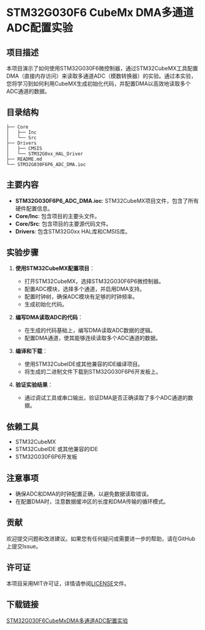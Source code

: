 # STM32G030F6 CubeMx DMA多通道ADC配置实验

## 项目描述

本项目演示了如何使用STM32G030F6微控制器，通过STM32CubeMX工具配置DMA（直接内存访问）来读取多通道ADC（模数转换器）的实验。通过本实验，您将学习到如何利用CubeMX生成初始化代码，并配置DMA以高效地读取多个ADC通道的数据。

## 目录结构

```
├── Core
│   ├── Inc
│   └── Src
├── Drivers
│   ├── CMSIS
│   └── STM32G0xx_HAL_Driver
├── README.md
└── STM32G030F6P6_ADC_DMA.ioc
```

## 主要内容

- **STM32G030F6P6_ADC_DMA.ioc**: STM32CubeMX项目文件，包含了所有硬件配置信息。
- **Core/Inc**: 包含项目的主要头文件。
- **Core/Src**: 包含项目的主要源代码文件。
- **Drivers**: 包含STM32G0xx HAL库和CMSIS库。

## 实验步骤

1. **使用STM32CubeMX配置项目**：
   - 打开STM32CubeMX，选择STM32G030F6P6微控制器。
   - 配置ADC模块，选择多个通道，并启用DMA支持。
   - 配置时钟树，确保ADC模块有足够的时钟频率。
   - 生成初始化代码。

2. **编写DMA读取ADC的代码**：
   - 在生成的代码基础上，编写DMA读取ADC数据的逻辑。
   - 配置DMA通道，使其能够连续读取多个ADC通道的数据。

3. **编译和下载**：
   - 使用STM32CubeIDE或其他兼容的IDE编译项目。
   - 将生成的二进制文件下载到STM32G030F6P6开发板上。

4. **验证实验结果**：
   - 通过调试工具或串口输出，验证DMA是否正确读取了多个ADC通道的数据。

## 依赖工具

- STM32CubeMX
- STM32CubeIDE 或其他兼容的IDE
- STM32G030F6P6开发板

## 注意事项

- 确保ADC和DMA的时钟配置正确，以避免数据读取错误。
- 在配置DMA时，注意数据缓冲区的长度和DMA传输的循环模式。

## 贡献

欢迎提交问题和改进建议。如果您有任何疑问或需要进一步的帮助，请在GitHub上提交Issue。

## 许可证

本项目采用MIT许可证，详情请参阅[LICENSE](LICENSE)文件。

## 下载链接

[STM32G030F6CubeMxDMA多通道ADC配置实验](https://pan.quark.cn/s/59e6f7fa0ba2)